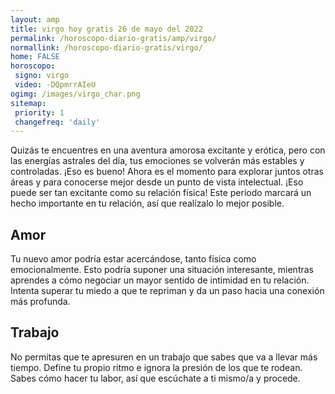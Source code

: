 ```yaml
---
layout: amp
title: virgo hoy gratis 26 de mayo del 2022 
permalink: /horoscopo-diario-gratis/amp/virgo/
normallink: /horoscopo-diario-gratis/virgo/
home: FALSE
horoscopo:
 signo: virgo
 video: -DQpmrrAIeU
ogimg: /images/virgo_char.png
sitemap:
 priority: 1
 changefreq: 'daily'
---
```



Quizás te encuentres en una aventura amorosa excitante y erótica, pero con las energías astrales del día, tus emociones se volverán más estables y controladas. ¡Eso es bueno! Ahora es el momento para explorar juntos otras áreas y para conocerse mejor desde un punto de vista intelectual. ¡Eso puede ser tan excitante como su relación física! Este período marcará un hecho importante en tu relación, así que realízalo lo mejor posible.

## Amor

Tu nuevo amor podría estar acercándose, tanto física como emocionalmente. Esto podría suponer una situación interesante, mientras aprendes a cómo negociar un mayor sentido de intimidad en tu relación. Intenta superar tu miedo a que te repriman y da un paso hacia una conexión más profunda.

## Trabajo

No permitas que te apresuren en un trabajo que sabes que va a llevar más tiempo. Define tu propio ritmo e ignora la presión de los que te rodean. Sabes cómo hacer tu labor, así que escúchate a ti mismo/a y procede.
